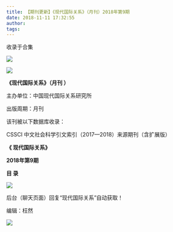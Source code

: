 ```yaml
---
title: 【期刊更新】《现代国际关系》（月刊）2018年第9期
date: 2018-11-11 17:32:55
author: 
tags: 
---
```



收录于合集

![](/images/3534/2.gif)

  

  

![](/images/3534/3.jpeg)

**《现代国际关系》（月刊 ）**

主办单位：中国现代国际关系研究所

出版周期：月刊

该刊被以下数据库收录：

CSSCI 中文社会科学引文索引（2017—2018）来源期刊（含扩展版）

 **《 现代国际关系》**

 **2018年第9期**

 **目 录**

 **![](/images/3534/4.png)**

后台（聊天页面）回复“现代国际关系”自动获取！

编辑：枉然

![](/images/3534/5.gif)

  

